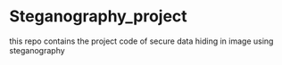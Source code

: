 # Steganography_project
this repo contains the project code of secure data hiding in image using steganography
